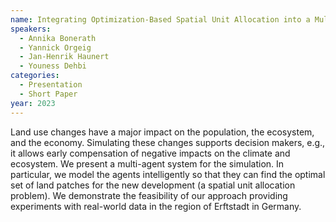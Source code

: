 ```yaml
---
name: Integrating Optimization-Based Spatial Unit Allocation into a Multi-Agent Model for the Simulation of Urban Growth
speakers:
  - Annika Bonerath
  - Yannick Orgeig
  - Jan-Henrik Haunert
  - Youness Dehbi
categories:
  - Presentation
  - Short Paper
year: 2023
---
```

Land use changes have a major impact on the population, the ecosystem, and the economy. Simulating these changes supports decision makers, e.g., it allows early compensation of negative impacts on the climate and ecosystem. We present a multi-agent system for the simulation. In particular, we model the agents intelligently so that they can find the optimal set of land patches for the new development (a spatial unit allocation problem). We demonstrate the feasibility of our approach providing experiments with real-world data in the region of Erftstadt in Germany.
